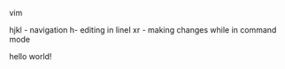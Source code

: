 vim 


hjkl - navigation
h- editing in lineI
xr - making changes while in command mode


hello world!

